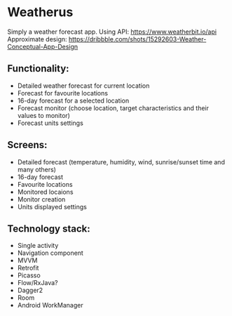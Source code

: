 # Weatherus 

Simply a weather forecast app.
Using API: https://www.weatherbit.io/api
Approximate design: https://dribbble.com/shots/15292603-Weather-Conceptual-App-Design

## Functionality:

- Detailed weather forecast for current location
- Forecast for favourite locations
- 16-day forecast for a selected location
- Forecast monitor (choose location, target characteristics and their values to monitor)
- Forecast units settings

## Screens:

- Detailed forecast (temperature, humidity, wind, sunrise/sunset time and many others)
- 16-day forecast
- Favourite locations
- Monitored locaions
- Monitor creation
- Units displayed settings

## Technology stack:

- Single activity
- Navigation component
- MVVM
- Retrofit
- Picasso
- Flow/RxJava?
- Dagger2
- Room
- Android WorkManager
